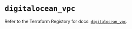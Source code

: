 # `digitalocean_vpc`

Refer to the Terraform Registory for docs: [`digitalocean_vpc`](https://registry.terraform.io/providers/digitalocean/digitalocean/2.32.0/docs/resources/vpc).
